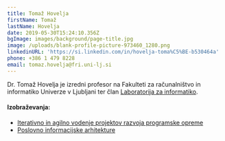 ```yaml
---
title: Tomaž Hovelja
firstName: Tomaž
lastName: Hovelja
date: 2019-05-30T15:24:10.356Z
bgImage: images/background/page-title.jpg
image: /uploads/blank-profile-picture-973460_1280.png
linkedinURL: 'https://si.linkedin.com/in/hovelja-toma%C5%BE-b530464a'
phone: +386 1 479 8228
email: tomaz.hovelja@fri.uni-lj.si
---
```

Dr. Tomaž Hovelja je izredni profesor na Fakulteti za računalništvo in informatiko Univerze v Ljubljani ter član [Laboratorija za informatiko](https://www.fri.uni-lj.si/sl/laboratorij/li).

#### Izobraževanja:

* [Iterativno in agilno vodenje projektov razvoja programske opreme](https://akademijafri.si/izobrazevanja/za-podjetja/iterativno_in_agilno_vodenje_projektov_razvoja_programske_opreme/)
* [Poslovno informacijske arhitekture
  ](https://akademijafri.si/izobrazevanja/za-podjetja/poslovno_informacijske_arhitekture/)

